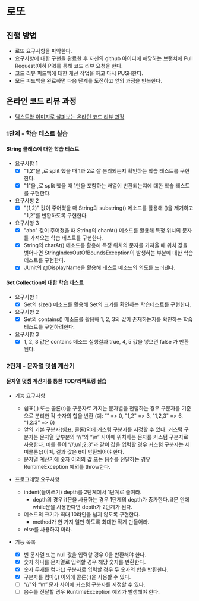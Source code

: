 # 로또
## 진행 방법
* 로또 요구사항을 파악한다.
* 요구사항에 대한 구현을 완료한 후 자신의 github 아이디에 해당하는 브랜치에 Pull Request(이하 PR)를 통해 코드 리뷰 요청을 한다.
* 코드 리뷰 피드백에 대한 개선 작업을 하고 다시 PUSH한다.
* 모든 피드백을 완료하면 다음 단계를 도전하고 앞의 과정을 반복한다.

## 온라인 코드 리뷰 과정
* [텍스트와 이미지로 살펴보는 온라인 코드 리뷰 과정](https://github.com/next-step/nextstep-docs/tree/master/codereview)

### 1단계 - 학습 테스트 실습

#### String 클래스에 대한 학습 테스트

- 요구사항 1
  - [X] "1,2"을 ,로 split 했을 때 1과 2로 잘 분리되는지 확인하는 학습 테스트를 구현한다.
  - [X] "1"을 ,로 split 했을 때 1만을 포함하는 배열이 반환되는지에 대한 학습 테스트를 구현한다.

- 요구사항 2
  - [X] "(1,2)" 값이 주어졌을 때 String의 substring() 메소드를 활용해 ()을 제거하고 "1,2"를 반환하도록 구현한다.

- 요구사항 3
  - [X] "abc" 값이 주어졌을 때 String의 charAt() 메소드를 활용해 특정 위치의 문자를 가져오는 학습 테스트를 구현한다.
  - [X] String의 charAt() 메소드를 활용해 특정 위치의 문자를 가져올 때 위치 값을 벗어나면 StringIndexOutOfBoundsException이 발생하는 부분에 대한 학습 테스트를 구현한다.
  - [X] JUnit의 @DisplayName을 활용해 테스트 메소드의 의도를 드러낸다.

#### Set Collection에 대한 학습 테스트

- 요구사항 1
  - [X] Set의 size() 메소드를 활용해 Set의 크기를 확인하는 학습테스트를 구현한다.

- 요구사항 2
  - [X] Set의 contains() 메소드를 활용해 1, 2, 3의 값이 존재하는지를 확인하는 학습테스트를 구현하려한다.

- 요구사항 3
  - [X] 1, 2, 3 값은 contains 메소드 실행결과 true, 4, 5 값을 넣으면 false 가 반환된다. 

### 2단계 - 문자열 덧셈 계산기

#### 문자열 덧셈 계산기를 통한 TDD/리팩토링 실습

- 기능 요구사항
  - 쉼표(,) 또는 콜론(:)을 구분자로 가지는 문자열을 전달하는 경우 구분자를 기준으로 분리한 각 숫자의 합을 반환 (예: “” => 0, "1,2" => 3, "1,2,3" => 6, “1,2:3” => 6)
  - 앞의 기본 구분자(쉼표, 콜론)외에 커스텀 구분자를 지정할 수 있다. 커스텀 구분자는 문자열 앞부분의 “//”와 “\n” 사이에 위치하는 문자를 커스텀 구분자로 사용한다. 예를 들어 “//;\n1;2;3”과 같이 값을 입력할 경우 커스텀 구분자는 세미콜론(;)이며, 결과 값은 6이 반환되어야 한다.
  - 문자열 계산기에 숫자 이외의 값 또는 음수를 전달하는 경우 RuntimeException 예외를 throw한다.

- 프로그래밍 요구사항
  - indent(들여쓰기) depth를 2단계에서 1단계로 줄여라.
    - depth의 경우 if문을 사용하는 경우 1단계의 depth가 증가한다. if문 안에 while문을 사용한다면 depth가 2단계가 된다.
  - 메소드의 크기가 최대 10라인을 넘지 않도록 구현한다.
    - method가 한 가지 일만 하도록 최대한 작게 만들어라.
  - else를 사용하지 마라.

- 기능 목록
  - [X] 빈 문자열 또는 null 값을 입력할 경우 0을 반환해야 한다.
  - [X] 숫자 하나를 문자열로 입력할 경우 해당 숫자를 반환한다.
  - [X] 숫자 두개를 컴마(,) 구분자로 입력할 경우 두 숫자의 합을 반환한다.
  - [X] 구분자를 컴마(,) 이외에 콜론(:)을 사용할 수 있다.
  - [ ] “//”와 “\n” 문자 사이에 커스텀 구분자를 지정할 수 있다.
  - [ ] 음수를 전달할 경우 RuntimeException 예외가 발생해야 한다.
